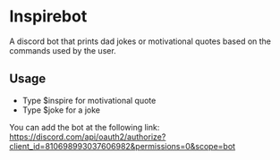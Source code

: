 # Inspirebot

A discord bot that prints dad jokes or motivational quotes based on the commands used by the user.

## Usage
* Type $inspire for motivational quote
* Type $joke for a joke

You can add the bot at the following link:
https://discord.com/api/oauth2/authorize?client_id=810698993037606982&permissions=0&scope=bot
